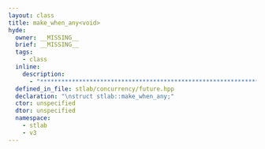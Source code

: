 ```yaml
---
layout: class
title: make_when_any<void>
hyde:
  owner: __MISSING__
  brief: __MISSING__
  tags:
    - class
  inline:
    description:
      - "***********************************************************************************************"
  defined_in_file: stlab/concurrency/future.hpp
  declaration: "\nstruct stlab::make_when_any;"
  ctor: unspecified
  dtor: unspecified
  namespace:
    - stlab
    - v3
---
```

